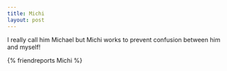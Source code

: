 ```yaml
---
title: Michi
layout: post
---
```


I really call him Michael but Michi works to prevent confusion between
him and myself!

{% friendreports Michi %}
